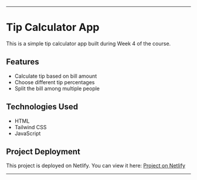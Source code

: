 ----------------------------------------------------------------------------------------------------------------------------------------------------
# Tip Calculator App

This is a simple tip calculator app built during Week 4 of the course.

## Features

- Calculate tip based on bill amount
- Choose different tip percentages
- Split the bill among multiple people

## Technologies Used

- HTML
- Tailwind CSS
- JavaScript

## Project Deployment

This project is deployed on Netlify. You can view it here: [Project on Netlify](https://tip-calculator-app77.netlify.app/)

----------------------------------------------------------------------------------------------------------------------------------------------------------